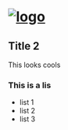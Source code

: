 # <a href="http://www.crc.co.bw" > <img src="http://www.crc.co.bw/img/selecta.png"  title="logo" /> </a>


## Title 2
This looks cools

### This is a lis

* list 1
* list 2
* list 3

